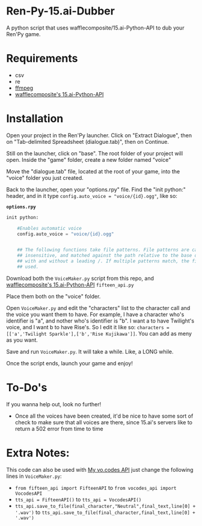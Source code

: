 # Ren-Py-15.ai-Dubber

A python script that uses wafflecomposite/15.ai-Python-API to dub your Ren'Py game.

# Requirements

-   csv
-   re
-   [ffmpeg](https://www.wikihow.com/Install-FFmpeg-on-Windows)
-   [wafflecomposite's 15.ai-Python-API](https://github.com/wafflecomposite/15.ai-Python-API)

# Installation

Open your project in the Ren'Py launcher. Click on "Extract Dialogue", then on "Tab-delimited Spreadsheet (dialogue.tab)", then on Continue.

Still on the launcher, click on "base". The root folder of your project will open. Inside the "game" folder, create a new folder named "voice"

Move the "dialogue.tab" file, located at the root of your game, into the "voice" folder you just created.

Back to the launcher, open your "options.rpy" file. Find the "init python:" header, and in it type `config.auto_voice = "voice/{id}.ogg"`, like so:

**`options.rpy`**

```py
init python:

    #Enables automatic voice
    config.auto_voice = "voice/{id}.ogg"


    ## The following functions take file patterns. File patterns are case-
    ## insensitive, and matched against the path relative to the base directory,
    ## with and without a leading /. If multiple patterns match, the first is
    ## used.
```

Download both the `VoiceMaker.py` script from this repo, and [wafflecomposite's 15.ai-Python-API](https://github.com/wafflecomposite/15.ai-Python-API) `fifteen_api.py`

Place them both on the "voice" folder.

Open `VoiceMaker.py` and edit the "characters" list to the character call and the voice you want them to have. For example, I have a character who's identifier is "a", and nother who's identifier is "b". I want a to have Twilight's voice, and I want b to have Rise's. So I edit it like so: `characters = [['a','Twilight Sparkle'],['b','Rise Kujikawa']]`. You can add as meny as you want.

Save and run `VoiceMaker.py`. It will take a while. Like, a LONG while.

Once the script ends, launch your game and enjoy!

# To-Do's

If you wanna help out, look no further!

-   Once all the voices have been created, it'd be nice to have some sort of check to make sure that all voices are there, since 15.ai's servers like to return a 502 error from time to time

# Extra Notes:

This code can also be used with [My vo.codes API](https://github.com/TheSmallBlue/Vo.codes-Python-API) just change the following lines in `VoiceMaker.py`:

-   `from fifteen_api import FifteenAPI` to `from vocodes_api import VocodesAPI`
-   `tts_api = FifteenAPI()` to `tts_api = VocodesAPI()`
-   `tts_api.save_to_file(final_character,"Neutral",final_text,line[0] + '.wav')` to `tts_api.save_to_file(final_character,final_text,line[0] + '.wav')`
